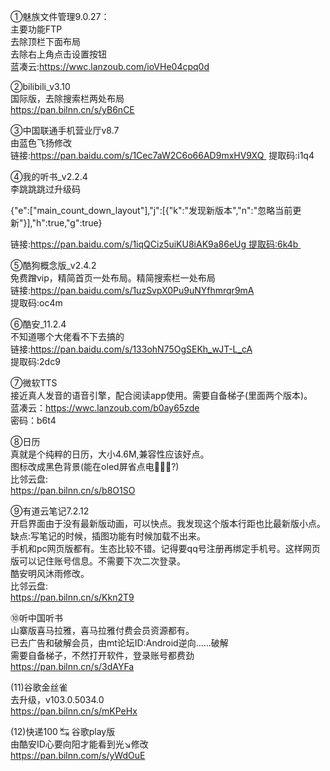 ①魅族文件管理9.0.27：<br>
主要功能FTP<br>
去除顶栏下面布局<br>
去除右上角点击设置按钮<br>
蓝凑云:https://wwc.lanzoub.com/ioVHe04cpq0d<br>


②bilibili_v3.10<br>
国际版，去除搜索栏两处布局<br>
https://pan.bilnn.cn/s/yB6nCE


③中国联通手机营业厅v8.7<br>
由蓝色飞扬修改<br>
链接:https://pan.baidu.com/s/1Cec7aW2C6o66AD9mxHV9XQ 
提取码:i1q4

④我的听书_v2.2.4<br>
李跳跳跳过升级码<br>

{"e":["main_count_down_layout"],"j":[{"k":"发现新版本","n":"忽略当前更新"}],"h":true,"g":true}

链接:https://pan.baidu.com/s/1iqQCiz5uiKU8iAK9a86eUg 提取码:6k4b 

⑤酷狗概念版_v2.4.2<br>
免费蹭vip，精简首页一处布局。精简搜索栏一处布局<br>
链接:https://pan.baidu.com/s/1uzSvpX0Pu9uNYfhmrqr9mA<br>
提取码:oc4m 

⑥酷安_11.2.4<br>
不知道哪个大佬看不下去搞的<br>
链接:https://pan.baidu.com/s/133ohN75OgSEKh_wJT-L_cA<br>
提取码:2dc9 

⑦微软TTS<br>
接近真人发音的语音引擎，配合阅读app使用。需要自备梯子(里面两个版本)。<br>
蓝凑云：https://wwc.lanzoub.com/b0ay65zde<br>
密码：b6t4

⑧日历<br>
真就是个纯粹的日历，大小4.6M,兼容性应该好点。<br>
图标改成黑色背景(能在oled屏省点电🤪🤪🤪?)<br>
比邻云盘:<br>
https://pan.bilnn.cn/s/b8O1SO

⑨有道云笔记7.2.12<br>
开启界面由于没有最新版动画，可以快点。我发现这个版本行距也比最新版小点。<br>
缺点:写笔记的时候，插图功能有时候加载不出来。<br>
手机和pc网页版都有。生态比较不错。记得要qq号注册再绑定手机号。这样网页版可以记住账号信息。不需要下次二次登录。<br>
酷安明风沐雨修改。<br>
比邻云盘:<br>
https://pan.bilnn.cn/s/Kkn2T9


⑩听中国听书<br>
山寨版喜马拉雅，喜马拉雅付费会员资源都有。<br>
已去广告和破解会员，由mt论坛ID:Android逆向……破解<br>
需要自备梯子，不然打开软件，登录账号都费劲<br>
https://pan.bilnn.cn/s/3dAYFa

(11)谷歌金丝雀<br>
去升级，v103.0.5034.0<br>
https://pan.bilnn.cn/s/mKPeHx

(12)快递100 ↹ 谷歌play版<br>
由酷安ID心要向阳才能看到光↘修改<br>
https://pan.bilnn.com/s/yWdOuE
